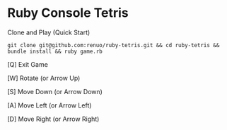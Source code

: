 # Ruby Console Tetris

Clone and Play (Quick Start)

`git clone git@github.com:renuo/ruby-tetris.git && cd ruby-tetris && bundle install && ruby game.rb`

[Q] Exit Game

[W] Rotate (or Arrow Up)

[S] Move Down (or Arrow Down)

[A] Move Left (or Arrow Left)

[D] Move Right (or Arrow Right)
